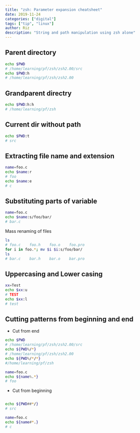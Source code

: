 ```yaml
---
title: "zsh: Parameter expansion cheatsheet"
date: 2019-11-24
categories: ["digital"]
tags: ["tip", "linux"]
author: Riz
description: "String and path manipulation using zsh alone"
---
```


## Parent directory
```bash
echo $PWD
# /home/learning/pf/zsh/zsh2.00/src
echo $PWD:h
# /home/learning/pf/zsh/zsh2.00
```
## Grandparent directry
```bash
echo $PWD:h:h
# /home/learning/pf/zsh
```
## Current dir without path
```bash
echo $PWD:t
# src
```
## Extracting file name and extension
```bash
name=foo.c
echo $name:r
# foo
echo $name:e
# c
```

## Substituting parts of variable
```bash
name=foo.c
echo $name:s/foo/bar/ 
# bar.c

```

Mass renaming of files
```bash
ls
# foo.c    foo.h    foo.o    foo.pro
for i in foo.*; mv $i $i:s/foo/bar/
ls
# bar.c    bar.h    bar.o    bar.pro

```

## Uppercasing and Lower casing
```bash
xx=Test
echo $xx:u
# TEST
echo $xx:l
# test
```

## Cutting patterns from beginning and end

- Cut from end
```bash
echo $PWD
# /home/learning/pf/zsh/zsh2.00/src
echo ${PWD%/*}
# /home/learning/pf/zsh/zsh2.00
echo ${PWD%/*/*}
#/home/learning/pf/zsh

name=foo.c
echo ${name%.*}
# foo
```
- Cut from beginning
```bash

echo ${PWD##*/}
# src

name=foo.c
echo ${name#*.}
# c
```


